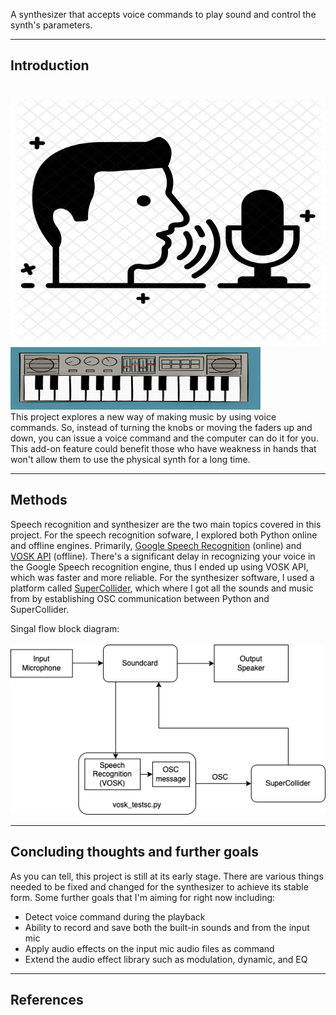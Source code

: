 A synthesizer that accepts voice commands to play sound and control the synth's parameters.

---

## Introduction
<br>
<img src="images/speech_rec_pic.png" width="600" height="400"/> <img src="images/synth_pic.jpeg" width="400" height="100"/>
<br>
This project explores a new way of making music by using voice commands. So, instead of turning the knobs or moving the faders up and down, you can issue a voice command and the computer can do it for you. This add-on feature could benefit those who have weakness in hands that won't allow them to use the physical synth for a long time.

---

## Methods
Speech recognition and synthesizer are the two main topics covered in this project.
For the speech recognition sofware, I explored both Python online and offline engines. Primarily, [Google Speech Recognition](https://pypi.org/project/SpeechRecognition/) (online) and [VOSK API](https://alphacephei.com/vosk/) (offline). There's a significant delay in recognizing your voice in the Google Speech recognition engine, thus I ended up using VOSK API, which was faster and more reliable. For the synthesizer software, I used a platform called [SuperCollider](https://supercollider.github.io/), which where I got all the sounds and music from by establishing OSC communication between Python and SuperCollider.

Singal flow block diagram:
<br><br>
<img src="images/blockdiagram.png"/>

---

## Concluding thoughts and further goals
As you can tell, this project is still at its early stage. There are various things needed to be fixed and changed for the synthesizer to achieve its stable form. Some further goals that I'm aiming for right now including:

- Detect voice command during the playback
- Ability to record and save both the built-in sounds and from the input mic
- Apply audio effects on the input mic audio files as command
- Extend the audio effect library such as modulation, dynamic, and EQ


---

## References
